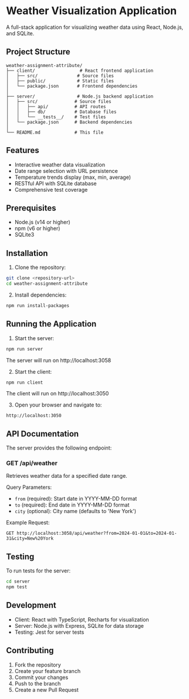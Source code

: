 # Weather Visualization Application

A full-stack application for visualizing weather data using React, Node.js, and SQLite.

## Project Structure

```
weather-assignment-attribute/
├── client/                 # React frontend application
│   ├── src/               # Source files
│   ├── public/            # Static files
│   └── package.json       # Frontend dependencies
│
├── server/                # Node.js backend application
│   ├── src/              # Source files
│   │   ├── api/          # API routes
│   │   ├── db/           # Database files
│   │   └── __tests__/    # Test files
│   └── package.json      # Backend dependencies
│
└── README.md             # This file
```

## Features

- Interactive weather data visualization
- Date range selection with URL persistence
- Temperature trends display (max, min, average)
- RESTful API with SQLite database
- Comprehensive test coverage

## Prerequisites

- Node.js (v14 or higher)
- npm (v6 or higher)
- SQLite3

## Installation

1. Clone the repository:
```bash
git clone <repository-url>
cd weather-assignment-attribute
```

2. Install  dependencies:
```bash
npm run install-packages
```



## Running the Application

1. Start the server:
```bash
npm run server 
```
The server will run on http://localhost:3058

2. Start the client:
```bash
npm run client
```
The client will run on http://localhost:3050

3. Open your browser and navigate to:
```
http://localhost:3050
```

## API Documentation

The server provides the following endpoint:

### GET /api/weather

Retrieves weather data for a specified date range.

Query Parameters:
- `from` (required): Start date in YYYY-MM-DD format
- `to` (required): End date in YYYY-MM-DD format
- `city` (optional): City name (defaults to 'New York')

Example Request:
```
GET http://localhost:3058/api/weather?from=2024-01-01&to=2024-01-31&city=New%20York
```

## Testing

To run tests for the server:
```bash
cd server
npm test
```

## Development

- Client: React with TypeScript, Recharts for visualization
- Server: Node.js with Express, SQLite for data storage
- Testing: Jest for server tests

## Contributing

1. Fork the repository
2. Create your feature branch
3. Commit your changes
4. Push to the branch
5. Create a new Pull Request 